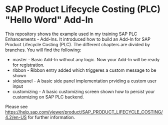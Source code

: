 # SAP Product Lifecycle Costing (PLC) "Hello Word" Add-In
This repository shows the example used in my training SAP PLC Enhancements - Add-Ins. It introduced how to build an Add-In for SAP Product Lifecycle Costing (PLC). The different chapters are divided by branches. You will find the following:

* master - Basic Add-In without any logic. Now your Add-In will be ready for registration.
* ribbon - Ribbon entry added which triggeres a custom message to be shown
* sidepanel - A basic side panel implementation prviding a custom user input
* customizing - A basic customizing screen shown how to persist your customizing on SAP PLC backend.

Please see https://help.sap.com/viewer/product/SAP_PRODUCT_LIFECYCLE_COSTING/4.2/en-US for further information.
